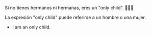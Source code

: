 Si no tienes hermanos ni hermanas, eres un "only child". 👨‍👨‍👧

La expresión "only child" puede referirse a un hombre o una mujer.

- I am an only child.